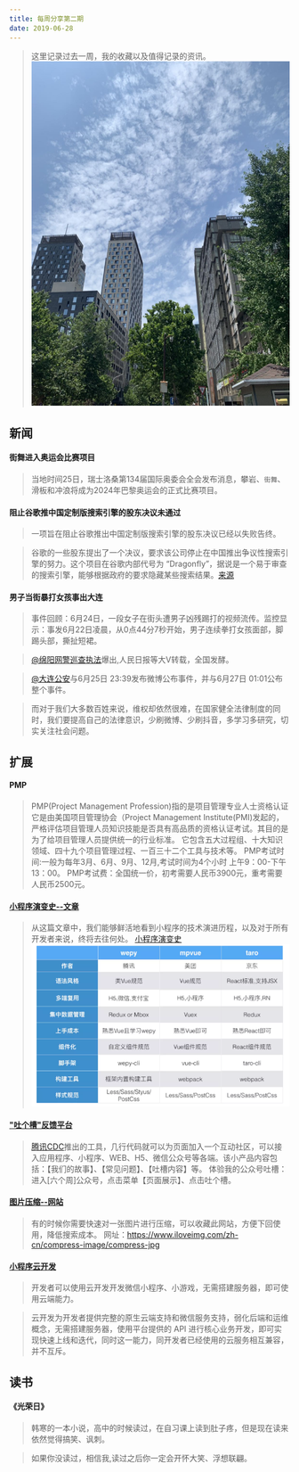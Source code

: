 ```yaml
---
title: 每周分享第二期
date: 2019-06-28
---
```

> 这里记录过去一周，我的收藏以及值得记录的资讯。
![life](https://github.com/liugezhou/liugezhouImage/blob/master/Diary/2019/06/life0628.jpg)

## 新闻
#### 街舞进入奥运会比赛项目
> 当地时间25日，瑞士洛桑第134届国际奥委会全会发布消息，攀岩、`街舞`、滑板和冲浪将成为2024年巴黎奥运会的正式比赛项目。

#### 阻止谷歌推中国定制版搜索引擎的股东决议未通过
> 一项旨在阻止谷歌推出中国定制版搜索引擎的股东决议已经以失败告终。

> 谷歌的一些股东提出了一个决议，要求该公司停止在中国推出争议性搜索引擎的努力。这个项目在谷歌内部代号为 “Dragonfly”，据说是一个易于审查的搜索引擎，能够根据政府的要求隐藏某些搜索结果。[来源](https://techcrunch.cn/2019/06/20/google-shareholder-dragonfly-china/)

#### 男子当街暴打女孩事出大连
> 事件回顾：6月24日，一段女子在街头遭男子凶残踢打的视频流传。监控显示：事发6月22日凌晨，从0点44分7秒开始，男子连续拳打女孩面部，脚踢头部，撕扯短裙。

> [@绵阳网警巡查执法](https://weibo.com/u/1010712057)爆出,人民日报等大V转载，全国发酵。

> [@大连公安](https://weibo.com/dlpolice)与6月25日 23:39发布微博公布事件，并与6月27日 01:01公布整个事件。

> 而对于我们大多数百姓来说，维权却依然很难，在国家健全法律制度的同时，我们要提高自己的法律意识，少刷微博、少刷抖音，多学习多研究，切实关注社会问题。

## 扩展
#### PMP
> PMP(Project Management Profession)指的是项目管理专业人士资格认证它是由美国项目管理协会（Project Management Institute(PMI)发起的，严格评估项目管理人员知识技能是否具有高品质的资格认证考试。其目的是为了给项目管理人员提供统一的行业标准。
> 它包含五大过程组、十大知识领域、四十九个项目管理过程、一百三十二个工具与技术等。
> PMP考试时间:一般为每年3月、6月、9月、12月,考试时间为4个小时 上午9：00-下午13：00。
> PMP考试费：全国统一价，初考需要人民币3900元，重考需要人民币2500元。

#### [小程序演变史--文章](https://mp.weixin.qq.com/s/Q3Dfrcf5FTmWUrsIkPWncA)
> 从这篇文章中，我们能够鲜活地看到小程序的技术演进历程，以及对于所有开发者来说，终将去往何处。
> [小程序演变史](https://mp.weixin.qq.com/s/Q3Dfrcf5FTmWUrsIkPWncA)
> ![miniprogram](https://github.com/liugezhou/liugezhouImage/blob/master/Diary/2019/06/miniprogram0626.png)

#### ["吐个槽"反馈平台](https://support.qq.com/products/64844?)
> [腾讯CDC](https://baike.baidu.com/item/Tencent%20CDC)推出的工具，几行代码就可以为页面加入一个互动社区，可以接入应用程序、小程序、WEB、H5、微信公众号等各端。该小产品内容包括：【我们的故事】、【常见问题】、【吐槽内容】等。
> 体验我的公众号吐槽：进入[六个周]公众号，点击菜单【页面展示】、点击吐个槽。

#### [图片压缩--网站](https://www.iloveimg.com/zh-cn/compress-image/compress-jpg)
> 有的时候你需要快速对一张图片进行压缩，可以收藏此网站，方便下回使用，降低搜索成本。
> 网址：https://www.iloveimg.com/zh-cn/compress-image/compress-jpg

#### [小程序云开发](https://developers.weixin.qq.com/miniprogram/dev/wxcloud/basis/getting-started.html)
> 开发者可以使用云开发开发微信小程序、小游戏，无需搭建服务器，即可使用云端能力。

> 云开发为开发者提供完整的原生云端支持和微信服务支持，弱化后端和运维概念，无需搭建服务器，使用平台提供的 API 进行核心业务开发，即可实现快速上线和迭代，同时这一能力，同开发者已经使用的云服务相互兼容，并不互斥。

## 读书
#### 《光荣日》
> 韩寒的一本小说，高中的时候读过，在自习课上读到肚子疼，但是现在读来依然觉得搞笑、讽刺。

> 如果你没读过，相信我,读过之后你一定会开怀大笑、浮想联翩。

